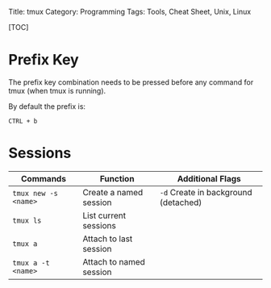 Title: tmux
Category: Programming
Tags: Tools, Cheat Sheet, Unix, Linux

[TOC]

# Prefix Key

The prefix key combination needs to be pressed before any command for tmux (when tmux is running).

By default the prefix is:

`CTRL + b`


# Sessions

| Commands             | Function                | Additional Flags                     |
|----------------------|-------------------------|--------------------------------------|
| `tmux new -s <name>` | Create a named session  | `-d` Create in background (detached) |
| `tmux ls`            | List current sessions   |                                      |
| `tmux a`             | Attach to last session  |                                      |
| `tmux a -t <name>`   | Attach to named session |                                      |
